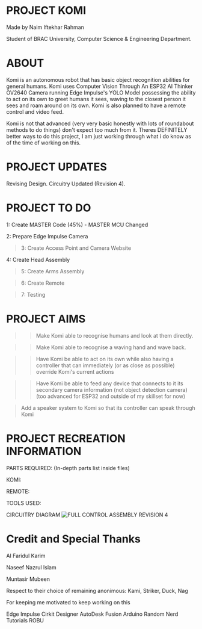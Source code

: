 # PROJECT KOMI
Made by Naim Iftekhar Rahman

Student of BRAC University, Computer Science & Engineering Department.

# ABOUT
Komi is an autonomous robot that has basic object recognition abilities for general humans. Komi uses Computer Vision Through An ESP32 AI Thinker OV2640 Camera running Edge Impulse's YOLO Model possessing the ability to act on its own to greet humans it sees, waving to the closest person it sees and roam around on its own. Komi is also planned to have a remote control and video feed.

Komi is not that advanced (very very basic honestly with lots of roundabout methods to do things) don't expect too much from it. Theres DEFINITELY better ways to do this project, I am just working through what i do know as of the time of working on this.



# PROJECT UPDATES
Revising Design. Circuitry Updated (Revision 4).

# PROJECT TO DO
1: Create MASTER Code (45%) - MASTER MCU Changed

2: Prepare Edge Impulse Camera

>3: Create Access Point and Camera Website

4: Create Head Assembly

>5: Create Arms Assembly

>6: Create Remote

>7: Testing

# PROJECT AIMS
>> Make Komi able to recognise humans and look at them directly.

>> Make Komi able to recognise a waving hand and wave back.

>> Have Komi be able to act on its own while also having a controller that can immediately (or as close as possible) override Komi's current actions

>> Have Komi be able to feed any device that connects to it its secondary camera information (not object detection camera) (too advanced for ESP32 and outside of my skillset for now)

> Add a speaker system to Komi so that its controller can speak through Komi

# PROJECT RECREATION INFORMATION
PARTS REQUIRED: (In-depth parts list inside files)

KOMI:

REMOTE:

TOOLS USED:




CIRCUITRY DIAGRAM
![FULL CONTROL ASSEMBLY REVISION 4](https://github.com/user-attachments/assets/e1606bd2-68a3-4a13-97bf-b90edf791701)



# Credit and Special Thanks

Al Faridul Karim

Naseef Nazrul Islam

Muntasir Mubeen

Respect to their choice of remaining anonimous: Kami, Striker, Duck, Nag

For keeping me motivated to keep working on this


Edge Impulse
Cirkit Designer
AutoDesk Fusion
Arduino
Random Nerd Tutorials
ROBU
